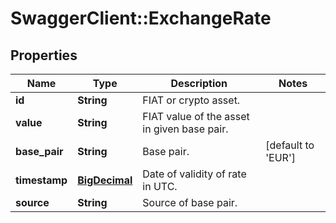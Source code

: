 # SwaggerClient::ExchangeRate

## Properties
Name | Type | Description | Notes
------------ | ------------- | ------------- | -------------
**id** | **String** | FIAT or crypto asset. | 
**value** | **String** | FIAT value of the asset in given base pair. | 
**base_pair** | **String** | Base pair. | [default to &#x27;EUR&#x27;]
**timestamp** | [**BigDecimal**](BigDecimal.md) | Date of validity of rate in UTC. | 
**source** | **String** | Source of base pair. | 

